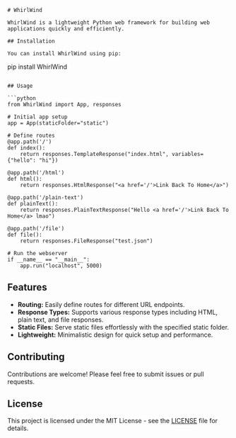 ```
# WhirlWind

WhirlWind is a lightweight Python web framework for building web applications quickly and efficiently.

## Installation

You can install WhirlWind using pip:

```
pip install WhirlWind
```

## Usage

```python
from WhirlWind import App, responses

# Initial app setup
app = App(staticFolder="static")

# Define routes
@app.path('/')
def index():
    return responses.TemplateResponse("index.html", variables={"hello": "hi"})

@app.path('/html')
def html():
    return responses.HtmlResponse("<a href='/'>Link Back To Home</a>")

@app.path('/plain-text')
def plainText():
    return responses.PlainTextResponse("Hello <a href='/'>Link Back To Home</a> lmao")

@app.path('/file')
def file():
    return responses.FileResponse("test.json")

# Run the webserver
if __name__ == "__main__":
    app.run("localhost", 5000)
```

## Features

- **Routing:** Easily define routes for different URL endpoints.
- **Response Types:** Supports various response types including HTML, plain text, and file responses.
- **Static Files:** Serve static files effortlessly with the specified static folder.
- **Lightweight:** Minimalistic design for quick setup and performance.

## Contributing

Contributions are welcome! Please feel free to submit issues or pull requests.

## License

This project is licensed under the MIT License - see the [LICENSE](LICENSE) file for details.
```

